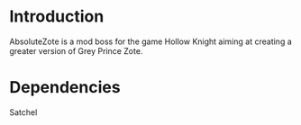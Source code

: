 # Introduction
AbsoluteZote is a mod boss for the game Hollow Knight aiming at creating a greater version of Grey Prince Zote.

# Dependencies
Satchel

